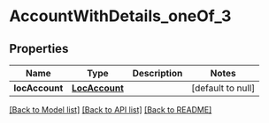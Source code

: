 # AccountWithDetails_oneOf_3
## Properties

| Name | Type | Description | Notes |
|------------ | ------------- | ------------- | -------------|
| **locAccount** | [**LocAccount**](LocAccount.md) |  | [default to null] |

[[Back to Model list]](../README.md#documentation-for-models) [[Back to API list]](../README.md#documentation-for-api-endpoints) [[Back to README]](../README.md)


